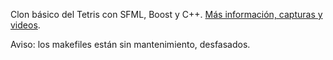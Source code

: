 Clon básico del Tetris con SFML, Boost y C++.
<a href="https://dorianhawkmoon.github.io/Tetris/">Más información, capturas y videos</a>.

Aviso: los makefiles están sin mantenimiento, desfasados.